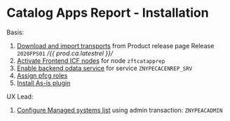 # Catalog Apps Report - Installation

Basis:

1. [Download and import transports](../../inst/step-1.md) from Product release page Release `2020FPS01` */{{ prod.ca.latestrel }}/* 
2. [Activate Frontend ICF nodes](../../inst/step-2.md) for node `zftcatapprep`
3. [Enable backend odata service](../../inst/step-3.md) for service `ZNYPECACENREP_SRV`
4. [Assign pfcg roles](../../inst/step-4.md)
5. [Install As-is plugin](../../inst/asis.md)

UX Lead:

1. [Configure Managed systems list](../../../asis/FPS01/sys/) using admin transaction: `ZNYPEACADMIN`

